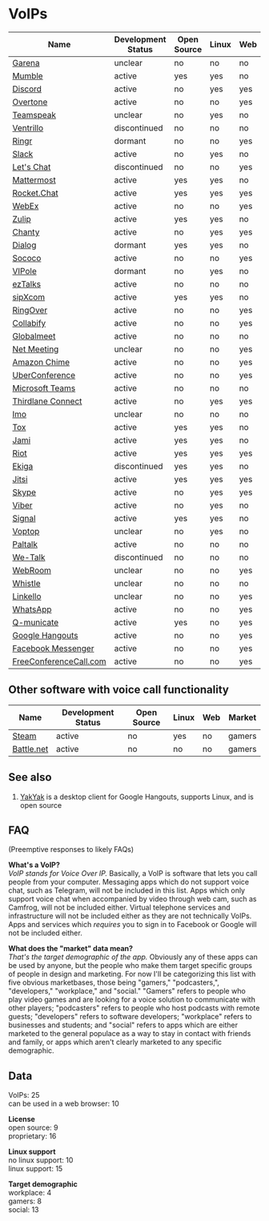 # VoIPs
| Name                                                                                     | Development Status | Open Source | Linux | Web | Market     |
| ---------------------------------------------------------------------------------------- | ------------------ | ----------- | ----- | --- | ---------- |
| [Garena](https://www.garena.sg/gpc)                                                      | unclear            | no          | no    | no  | gamers     |
| [Mumble](http://www.mumble.com/)                                                         | active             | yes         | yes   | no  | gamers     |
| [Discord](https://discordapp.com/)                                                       | active             | no          | yes   | yes | gamers     |
| [Overtone](https://overtone.app/)                                                        | active             | no          | no    | yes | gamers     |
| [Teamspeak](https://www.teamspeak.com/)                                                  | unclear            | no          | yes   | no  | gamers     |
| [Ventrillo](http://www.ventrilo.com/)                                                    | discontinued       | no          | no    | no  | gamers     |
| [Ringr](http://www.ringr.com/)                                                           | dormant            | no          | no    | yes | podcasters |
| [Slack](https://slack.com/)                                                              | active             | no          | yes   | no  | developers |
| [Let's Chat](https://sdelements.github.io/lets-chat/)                                    | discontinued       | no          | no    | yes | developers |
| [Mattermost](https://www.mattermost.org/)                                                | active             | yes         | yes   | no  | developers |
| [Rocket.Chat](https://rocket.chat/)                                                      | active             | yes         | yes   | yes | developers |
| [WebEx](https://www.webex.com/)                                                          | active             | no          | no    | yes | workplace  |
| [Zulip](https://zulipchat.com/)                                                          | active             | yes         | yes   | no  | workplace  |
| [Chanty](https://www.chanty.com/)                                                        | active             | no          | yes   | yes | workplace  |
| [Dialog](https://dlg.im/en/)                                                             | dormant            | yes         | yes   | no  | workplace  |
| [Sococo](https://www.sococo.com/)                                                        | active             | no          | no    | yes | workplace  |
| [VIPole](https://www.vipole.com/)                                                        | dormant            | no          | yes   | no  | workplace  |
| [ezTalks](https://www.eztalks.com/)                                                      | active             | no          | no    | no  | workplace  |
| [sipXcom](http://sipxcom.org/)                                                           | active             | yes         | yes   | no  | workplace  |
| [RingOver](https://www.ringover.com/en/)                                                 | active             | no          | no    | yes | workplace  |
| [Collabify](https://collabify.app/)                                                      | active             | no          | no    | yes | workplace  |
| [Globalmeet](https://www.pgi.com/products/globalmeet/)                                   | active             | no          | no    | no  | workplace  |
| [Net Meeting](https://www.tutorialspoint.com/netmeeting.php)                             | unclear            | no          | no    | yes | workplace  |
| [Amazon Chime](https://aws.amazon.com/chime/)                                            | active             | no          | no    | yes | workplace  |
| [UberConference](https://www.uberconference.com/)                                        | active             | no          | no    | yes | workplace  |
| [Microsoft Teams](https://products.office.com/en-us/microsoft-teams/group-chat-software) | active             | no          | no    | no  | workplace  |
| [Thirdlane Connect](https://www.thirdlane.com/products/thirdlane-connect)                | active             | no          | yes   | yes | workplace  |
| [Imo](https://imo.im/)                                                                   | unclear            | no          | no    | no  | social     |
| [Tox](https://tox.chat/)                                                                 | active             | yes         | yes   | no  | social     |
| [Jami](https://jami.net/)                                                                | active             | yes         | yes   | no  | social     |
| [Riot](https://about.riot.im/)                                                           | active             | yes         | yes   | yes | social     |
| [Ekiga](http://www.ekiga.org/)                                                           | discontinued       | yes         | yes   | no  | social     |
| [Jitsi](https://jitsi.org/)                                                              | active             | yes         | yes   | yes | social     |
| [Skype](https://www.skype.com/en/)                                                       | active             | no          | yes   | yes | social     |
| [Viber](https://www.viber.com/en/)                                                       | active             | no          | yes   | no  | social     |
| [Signal](https://signal.org/)                                                            | active             | yes         | yes   | no  | social     |
| [Voptop](https://www.voptop.com/)                                                        | unclear            | no          | yes   | no  | social     |
| [Paltalk](https://www.paltalk.com/)                                                      | active             | no          | no    | no  | social     |
| [We-Talk](https://www.we-talk.co/)                                                       | discontinued       | no          | no    | no  | social     |
| [WebRoom](https://webroom.net/)                                                          | unclear            | no          | no    | yes | social     |
| [Whistle](https://www.whistlephone.com/)                                                 | unclear            | no          | no    | no  | social     |
| [Linkello](https://linkello.com/)                                                        | unclear            | no          | no    | yes | social     |
| [WhatsApp](https://www.whatsapp.com/)                                                    | active             | no          | no    | yes | social     |
| [Q-municate](http://q-municate.com/)                                                     | active             | yes         | no    | yes | social     |
| [Google Hangouts](https://hangouts.google.com/)                                          | active             | no          | no    | yes | social     |
| [Facebook Messenger](https://www.messenger.com/)                                         | active             | no          | no    | yes | social     |
| [FreeConferenceCall.com](https://www.freeconferencecall.com/)                            | active             | no          | no    | yes | social     |

## Other software with voice call functionality
| Name                                                                 | Development Status | Open Source | Linux | Web | Market |
| -------------------------------------------------------------------- | ------------------ | ----------- | ----- | --- | ------ |
| [Steam](http://store.steampowered.com/about/)                        | active             | no          | yes   | no  | gamers |
| [Battle.net](https://www.blizzard.com/en-us/apps/battle.net/desktop) | active             | no          | no    | no  | gamers |

## See also
1. [YakYak](https://github.com/yakyak/yakyak) is a desktop client for Google Hangouts, supports Linux, and is open source

## FAQ
(Preemptive responses to likely FAQs)

**What's a VoIP?**  
*VoIP stands for Voice Over IP.* Basically, a VoIP is software that lets you call people from your computer. Messaging apps which do not support voice chat, such as Telegram, will not be included in this list. Apps which only support voice chat when accompanied by video through web cam, such as Camfrog, will not be included either. Virtual telephone services and infrastructure will not be included either as they are not technically VoIPs. Apps and services which *requires* you to sign in to Facebook or Google will not be included either.

**What does the "market" data mean?**  
*That's the target demographic of the app.* Obviously any of these apps can be used by anyone, but the people who make them target specific groups of people in design and marketing. For now I'll be categorizing this list with five obvious marketbases, those being "gamers," "podcasters,", "developers," "workplace," and "social." "Gamers" refers to people who play video games and are looking for a voice solution to communicate with other players; "podcasters" refers to people who host podcasts with remote guests; "developers" refers to software developers; "workplace" refers to businesses and students; and "social" refers to apps which are either marketed to the general populace as a way to stay in contact with friends and family, or apps which aren't clearly marketed to any specific demographic.

## Data
VoIPs: 25  
can be used in a web browser: 10

**License**  
open source: 9  
proprietary: 16

**Linux support**  
no linux support: 10  
linux support: 15

**Target demographic**  
workplace: 4  
gamers: 8  
social: 13
